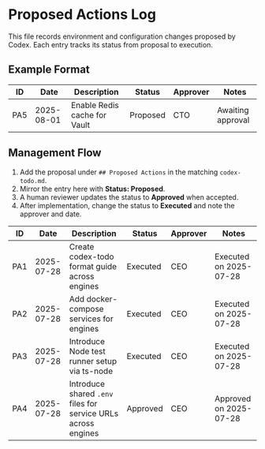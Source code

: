 # Proposed Actions Log

This file records environment and configuration changes proposed by Codex. Each entry tracks its status from proposal to execution.

## Example Format

| ID  | Date       | Description                     | Status    | Approver | Notes             |
|-----|------------|---------------------------------|-----------|----------|-------------------|
| PA5 | 2025-08-01 | Enable Redis cache for Vault    | Proposed  | CTO      | Awaiting approval |

## Management Flow

1. Add the proposal under `## Proposed Actions` in the matching `codex-todo.md`.
2. Mirror the entry here with **Status: Proposed**.
3. A human reviewer updates the status to **Approved** when accepted.
4. After implementation, change the status to **Executed** and note the approver and date.

| ID  | Date       | Description                            | Status   | Approver | Notes                   |
|-----|------------|------------------------------------|----------|----------|-------------------------|
| PA1 | 2025-07-28 | Create codex-todo format guide across engines | Executed | CEO      | Executed on 2025-07-28  |
| PA2 | 2025-07-28 | Add docker-compose services for engines        | Executed | CEO      | Executed on 2025-07-28  |
| PA3 | 2025-07-28 | Introduce Node test runner setup via ts-node   | Executed | CEO      | Executed on 2025-07-28  |
| PA4 | 2025-07-28 | Introduce shared `.env` files for service URLs across engines | Approved | CEO |	Approved on 2025-07-28 |
